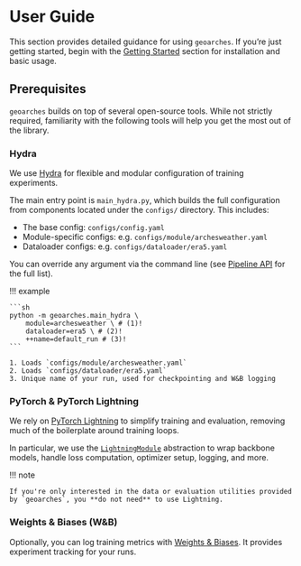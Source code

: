 # User Guide

This section provides detailed guidance for using `geoarches`.
If you’re just getting started, begin with the [Getting Started](../getting_started/installation.md) section for installation and basic usage.

## Prerequisites

`geoarches` builds on top of several open-source tools. While not strictly required, familiarity with the following tools will help you get the most out of the library.

### Hydra

We use [Hydra](https://hydra.cc/docs/intro/) for flexible and modular configuration of training experiments.

The main entry point is `main_hydra.py`, which builds the full configuration from components located under the `configs/` directory. This includes:

- The base config: `configs/config.yaml`
- Module-specific configs: e.g. `configs/module/archesweather.yaml`
- Dataloader configs: e.g. `configs/dataloader/era5.yaml`

You can override any argument via the command line (see [Pipeline API](api.md) for the full list).

!!! example

    ```sh
    python -m geoarches.main_hydra \
        module=archesweather \ # (1)!
        dataloader=era5 \ # (2)!
        ++name=default_run # (3)!
    ```

    1. Loads `configs/module/archesweather.yaml`
    2. Loads `configs/dataloader/era5.yaml`
    3. Unique name of your run, used for checkpointing and W&B logging

### PyTorch & PyTorch Lightning

We rely on [PyTorch Lightning](https://lightning.ai/docs/pytorch/stable/) to simplify training and evaluation, removing much of the boilerplate around training loops.

In particular, we use the [`LightningModule`](https://lightning.ai/docs/pytorch/stable/common/lightning_module.html) abstraction to wrap backbone models, handle loss computation, optimizer setup, logging, and more.

!!! note

    If you're only interested in the data or evaluation utilities provided by `geoarches`, you **do not need** to use Lightning.

### Weights & Biases (W&B)

Optionally, you can log training metrics with [Weights & Biases](https://docs.wandb.ai). It provides experiment tracking for your runs.
